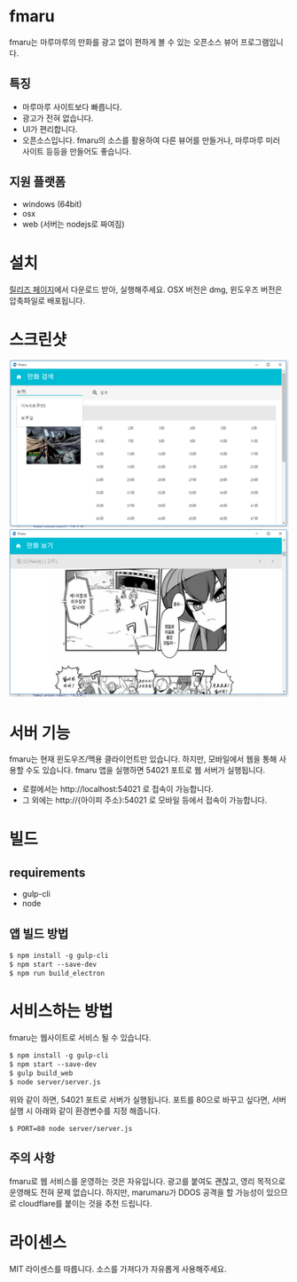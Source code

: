 # fmaru
fmaru는 마루마루의 만화를 광고 없이 편하게 볼 수 있는 오픈소스 뷰어 프로그램입니다.

## 특징
* 마루마루 사이트보다 빠릅니다.
* 광고가 전혀 없습니다.
* UI가 편리합니다.
* 오픈소스입니다. fmaru의 소스를 활용하여 다른 뷰어를 만들거나, 마루마루 미러 사이트 등등을 만들어도 좋습니다.

## 지원 플랫폼
* windows (64bit)
* osx
* web (서버는 nodejs로 짜여짐)

# 설치
[릴리즈 페이지](https://github.com/fmaru/fmaru/releases)에서 다운로드 받아, 실행해주세요.
OSX 버전은 dmg, 윈도우즈 버전은 압축파일로 배포됩니다.

# 스크린샷
![검색](https://raw.githubusercontent.com/fmaru/fmaru/master/capture/search.png)
![만화 보기](https://raw.githubusercontent.com/fmaru/fmaru/master/capture/view.png)

# 서버 기능
fmaru는 현재 윈도우즈/맥용 클라이언트만 있습니다. 하지만, 모바일에서 웹을 통해 사용할 수도 있습니다. fmaru 앱을 실행하면 54021 포트로 웹 서버가 실행됩니다.

* 로컬에서는 http://localhost:54021 로 접속이 가능합니다.
* 그 외에는 http://{아이피 주소}:54021 로 모바일 등에서 접속이 가능합니다.

# 빌드
## requirements
 * gulp-cli
 * node

## 앱 빌드 방법
    
    $ npm install -g gulp-cli
    $ npm start --save-dev
    $ npm run build_electron

# 서비스하는 방법
 fmaru는 웹사이트로 서비스 될 수 있습니다.

    $ npm install -g gulp-cli
    $ npm start --save-dev
    $ gulp build_web
    $ node server/server.js
  
위와 같이 하면, 54021 포트로 서버가 실행됩니다. 포트를 80으로 바꾸고 싶다면, 서버 실행 시 아래와 같이 환경변수를 지정 해줍니다.

    $ PORT=80 node server/server.js

## 주의 사항
fmaru로 웹 서비스를 운영하는 것은 자유입니다. 광고를 붙여도 괜찮고, 영리 목적으로 운영해도 전혀 문제 없습니다. 하지만, marumaru가 DDOS 공격을 할 가능성이 있으므로 cloudflare를 붙이는 것을 추천 드립니다.

# 라이센스
 MIT 라이센스를 따릅니다. 소스를 가져다가 자유롭게 사용해주세요.
 
